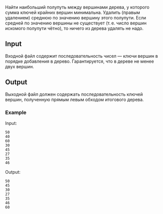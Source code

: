 Найти наибольший полупуть между вершинами дерева, у которого сумма ключей крайних вершин минимальна. Удалить (правым удалением) среднюю по значению вершину этого полупути. Если средней по значению вершины не существует (т. е. число вершин искомого полупути чётно), то ничего из дерева удалять не надо.

## Input
Входной файл содержит последовательность чисел — ключи вершин в порядке добавления в дерево. Гарантируется, что в дереве не менее двух вершин.

## Output
Выходной файл должен содержать последовательность ключей вершин, полученную прямым левым обходом итогового дерева.

### Example
Input:
```
50
40
60
30
45
27
35
46
```

Output:
```
50
45
30
27
35
46
60
```
